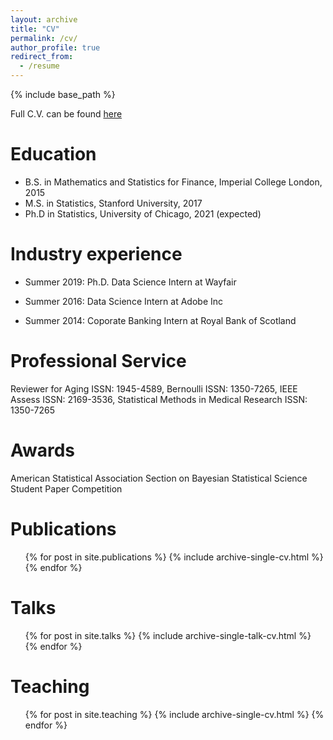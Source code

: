 ```yaml
---
layout: archive
title: "CV"
permalink: /cv/
author_profile: true
redirect_from:
  - /resume
---
```


{% include base_path %}

Full C.V. can be found [here](http://yiliu9090.github.io/files/Yi_Liu_Resume_2019.pdf)

Education
======
* B.S. in Mathematics and Statistics for Finance, Imperial College London, 2015
* M.S. in Statistics, Stanford University, 2017
* Ph.D in Statistics, University of Chicago, 2021 (expected)

Industry experience
======
* Summer 2019: Ph.D. Data Science Intern at Wayfair

* Summer 2016: Data Science Intern at Adobe Inc

* Summer 2014: Coporate Banking Intern at Royal Bank of Scotland

Professional Service
======
Reviewer for  Aging ISSN: 1945-4589,  Bernoulli ISSN: 1350-7265, IEEE Assess ISSN: 	2169-3536, Statistical Methods in Medical Research ISSN: 1350-7265

Awards
======
American Statistical Association Section on Bayesian Statistical Science Student Paper Competition

Publications
======
  <ul>{% for post in site.publications %}
    {% include archive-single-cv.html %}
  {% endfor %}</ul>
  
Talks
======
  <ul>{% for post in site.talks %}
    {% include archive-single-talk-cv.html %}
  {% endfor %}</ul>
  
Teaching
======
  <ul>{% for post in site.teaching %}
    {% include archive-single-cv.html %}
  {% endfor %}</ul>
  
